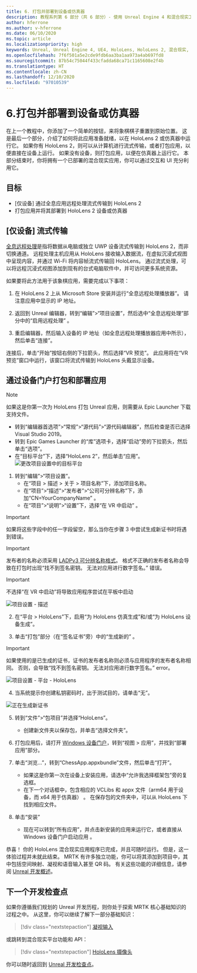 ```yaml
---
title: 6. 打包并部署到设备或仿真器
description: 教程系列第 6 部分（共 6 部分）- 使用 Unreal Engine 4 和混合现实工具包 UX Tools 插件构建一款象棋应用
author: hferrone
ms.author: v-hferrone
ms.date: 06/10/2020
ms.topic: article
ms.localizationpriority: high
keywords: Unreal, Unreal Engine 4, UE4, HoloLens, HoloLens 2, 混合现实, 教程, 入门, mrtk, uxt, UX Tools, 文档, 混合现实头戴显示设备, windows 混合现实头戴显示设备, 虚拟现实头戴显示设备
ms.openlocfilehash: 7f6f501a5e2cde9fdb6aa3ba1aa973a4ab697fd8
ms.sourcegitcommit: 87b54c75044f433cfadda68ca71c1165608e2f4b
ms.translationtype: HT
ms.contentlocale: zh-CN
ms.lasthandoff: 12/10/2020
ms.locfileid: "97010539"
---
```

# <a name="6-packaging--deploying-to-device-or-emulator"></a>6.打包并部署到设备或仿真器

在上一个教程中，你添加了一个简单的按钮，来将象棋棋子重置到原始位置。 这是最后一个部分，介绍了如何将此应用准备就绪，以在 HoloLens 2 或仿真器中运行它。 如果你有 HoloLens 2，则可以从计算机进行流式传输，或者打包应用，以便直接在设备上运行。 如果没有设备，则打包应用，以便在仿真器上运行它。 本部分结束时，你将拥有一个已部署的混合现实应用，你可以通过交互和 UI 充分利用它。

## <a name="objectives"></a>目标

* [仅设备] 通过全息应用远程处理流式传输到 HoloLens 2
* 打包应用并将其部署到 HoloLens 2 设备或仿真器

## <a name="device-only-streaming"></a>[仅设备] 流式传输

[全息远程处理](https://docs.microsoft.com/windows/mixed-reality/add-holographic-remoting)是指将数据从电脑或独立 UWP 设备流式传输到 HoloLens 2，而非切换通道。 远程处理主机应用从 HoloLens 接收输入数据流，在虚拟沉浸式视图中呈现内容，并通过 Wi-Fi 将内容帧流式传输回 HoloLens。 通过流式处理，可以将远程沉浸式视图添加到现有的台式电脑软件中，并可访问更多系统资源。

如果要将此方法用于该象棋应用，需要完成以下事项：

1.  在 HoloLens 2 上从 Microsoft Store 安装并运行“全息远程处理播放器”。 请注意应用中显示的 IP 地址。

2.  返回到 Unreal 编辑器，转到“编辑”>“项目设置”，然后选中“全息远程处理”部分中的“启用远程处理”  。

3.  重启编辑器，然后输入设备的 IP 地址（如全息远程处理播放器应用中所示），然后单击“连接”。

连接后，单击“开始”按钮右侧的下拉箭头，然后选择“VR 预览”。  此应用将在“VR 预览”窗口中运行，该窗口将流式传输到 HoloLens 头戴显示设备。

## <a name="packaging-and-deploying-the-app-via-device-portal"></a>通过设备门户打包和部署应用

>[!NOTE]
>如果这是你第一次为 HoloLens 打包 Unreal 应用，则需要从 Epic Launcher 下载支持文件。
>- 转到“编辑器首选项”>“常规”>“源代码”>“源代码编辑器”，然后检查是否已选择 Visual Studio 2019。
>- 转到 Epic Games Launcher 的“库”选项卡，选择“启动”旁的下拉箭头，然后单击“选项”。  
>- 在“目标平台”下，选择“HoloLens 2”，然后单击“应用”。
>![更改项目设置中的目标平台](images/unreal-uxt/6-installationoptions.PNG)

1.  转到“编辑”>“项目设置”。
    * 在“项目 > 描述 > 关于 > 项目名称”下，添加项目名称。
    * 在“项目”>“描述”>“发布者”>“公司可分辨名称”下，添加“CN=YourCompanyName” 。
    * 在“项目”>“说明”>“设置”下，选择“在 VR 中启动” 。

> [!IMPORTANT]
> 如果将这些字段中的任一字段留空，那么当你在步骤 3 中尝试生成新证书时将遇到错误。

> [!IMPORTANT]
> 发布者的名称必须采用 [LADPv3 可分辨名称格式](https://www.ietf.org/rfc/rfc2253.txt)。 格式不正确的发布者名称会导致在打包时出现“找不到签名密钥。 无法对应用进行数字签名。” 错误。

> [!IMPORTANT]
> 不选择“在 VR 中启动”将导致应用程序尝试在平板中启动

![项目设置 - 描述](images/unreal-uxt/6-cn-new.PNG)

2.  在“平台 > HoloLens”下，启用“为 HoloLens 仿真生成”和/或“为 HoloLens 设备生成”。  

3.  单击“打包”部分（在“签名证书”旁）中的“生成新的”  。

> [!IMPORTANT]
> 如果使用的是已生成的证书，证书的发布者名称则必须与应用程序的发布者名称相同。 否则，会导致“找不到签名密钥。 无法对应用进行数字签名。” error。

![项目设置 - 平台 - HoloLens](images/unreal-uxt/6-packaging.PNG)

4. 当系统提示你创建私钥密码时，出于测试目的，请单击“无”。

![正在生成新证书](images/unreal-uxt/6-private-key-testing.png)

5. 转到“文件”>“包项目”并选择“HoloLens”。
    * 创建新文件夹以保存包，并单击“选择文件夹”。

6.  打包应用后，请打开 [Windows 设备门户](https://docs.microsoft.com/windows/mixed-reality/using-the-windows-device-portal)，转到“视图 > 应用”，并找到“部署应用”部分。

7.  单击“浏览...”，转到“ChessApp.appxbundle”文件，然后单击“打开”。  

    * 如果这是你第一次在设备上安装应用，请选中“允许我选择框架包”旁的复选框。
    * 在下一个对话框中，包含相应的 VCLibs 和 appx 文件（arm64 用于设备，而 x64 用于仿真器）   。 在保存包的文件夹中，可以从 HoloLens 下找到相应文件。

8.  单击“安装” 
    * 现在可以转到“所有应用”，并点击新安装的应用来运行它，或者直接从 Windows 设备门户启动应用 。 

恭喜！ 你的 HoloLens 混合现实应用程序已完成，并且可随时运行。 但是，这一体验过程并未就此结束。 MRTK 有许多独立功能，你可以将其添加到项目中，其中包括空间映射、凝视和语音输入甚至 QR 码。 有关这些功能的详细信息，请参阅 [Unreal 开发概述](https://docs.microsoft.com/windows/mixed-reality/unreal-development-overview)。

## <a name="next-development-checkpoint"></a>下一个开发检查点

如果你遵循我们规划的 Unreal 开发历程，则你处于探索 MRTK 核心基础知识的过程之中。 从这里，你可以继续了解下一部分基础知识：

> [!div class="nextstepaction"]
> [凝视输入](../unreal-gaze-input.md)

或跳转到混合现实平台功能和 API：

> [!div class="nextstepaction"]
> [HoloLens 摄像头](../unreal-hololens-camera.md)

你可以随时返回到 [Unreal 开发检查点](../unreal-development-overview.md#2-core-building-blocks)。
